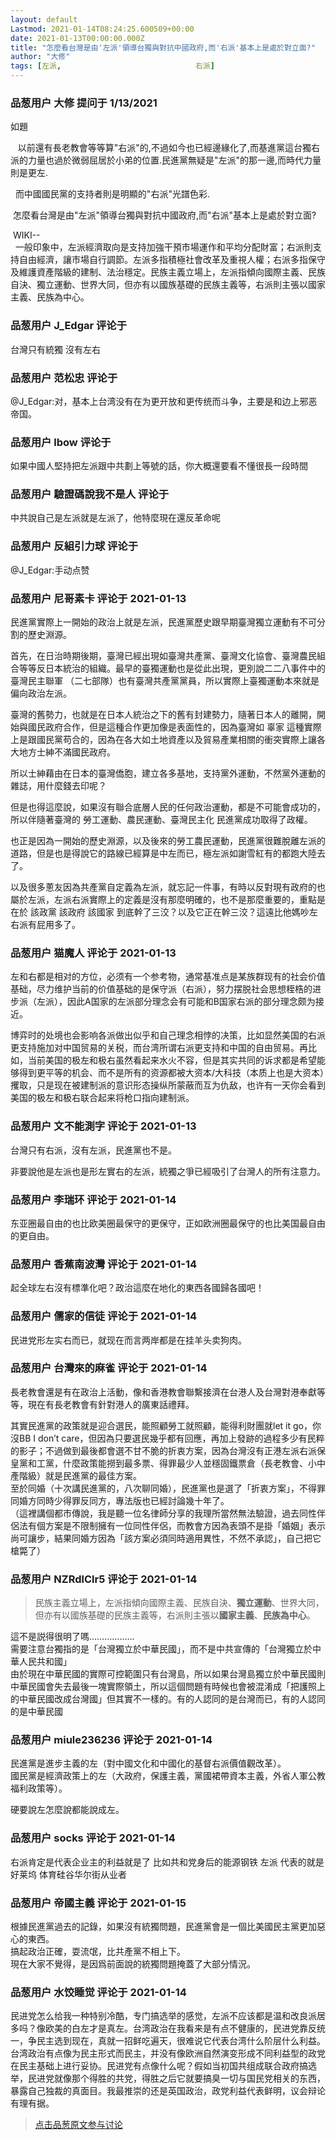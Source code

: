 ```yaml
---
layout: default
Lastmod: 2021-01-14T08:24:25.600509+00:00
date: 2021-01-13T00:00:00.000Z
title: "怎麼看台灣是由'左派'領導台獨與對抗中國政府,而'右派'基本上是處於對立面?"
author: "大修"
tags: [左派,								右派]
---
```



### 品葱用户 **大修** 提问于 1/13/2021
    
如題  
  
   以前還有長老教會等等算"右派"的,不過如今也已經邊緣化了,而基進黨這台獨右派的力量也過於微弱屈居於小弟的位置.民進黨無疑是"左派"的那一邊,而時代力量則是更左.  
  
  而中國國民黨的支持者則是明顯的"右派"光譜色彩.  
  
 怎麼看台灣是由"左派"領導台獨與對抗中國政府,而"右派"基本上是處於對立面?  
  
  
  
 WIKI--  
  一般印象中，左派經濟取向是支持加強干預市場運作和平均分配財富；右派則支持自由經濟，讓市場自行調節。左派多指積極社會改革及重視人權；右派多指保守及維護資產階級的建制、法治穩定。民族主義立場上，左派指傾向國際主義、民族自決、獨立運動、世界大同，但亦有以國族基礎的民族主義等，右派則主張以國家主義、民族為中心。
    
                

### 品葱用户 **J_Edgar** 评论于 
        
台灣只有統獨 沒有左右
        
                

### 品葱用户 **范松忠** 评论于 
        
@J\_Edgar:对，基本上台湾没有在为更开放和更传统而斗争，主要是和边上邪恶帝国。
        
                

### 品葱用户 **lbow** 评论于 
        
如果中國人堅持把左派跟中共劃上等號的話，你大概還要看不懂很長一段時間
        
                

### 品葱用户 **驗證碼說我不是人** 评论于 
        
中共說自己是左派就是左派了，他特麼現在還反革命呢
        
                

### 品葱用户 **反組引力球** 评论于 
        
@J\_Edgar:手动点赞
        
                

### 品葱用户 **尼哥素卡** 评论于 2021-01-13
        
民進黨實際上一開始的政治上就是左派，民進黨歷史跟早期臺灣獨立運動有不可分割的歷史淵源。  
  
首先，在日治時期後期，臺灣已經出現如臺灣共產黨、臺灣文化協會、臺灣農民組合等等反日本統治的組織。最早的臺獨運動也是從此出現，更別說二二八事件中的 臺灣民主聯軍 （二七部隊）也有臺灣共產黨黨員，所以實際上臺獨運動本來就是偏向政治左派。  
  
臺灣的舊勢力，也就是在日本人統治之下的舊有封建勢力，隨著日本人的離開，開始與國民政府合作，但是這種合作更加像是表面性的，因為臺灣如 辜家 這種實際上是跟國民黨苟合的，因為在各大如土地資產以及貿易產業相關的衝突實際上讓各大地方士紳不滿國民政府。  
  
所以士紳藉由在日本的臺灣僑胞，建立各多基地，支持黨外運動，不然黨外運動的雜誌，用什麼錢去印呢？  
  
但是也得這麼說，如果沒有聯合底層人民的任何政治運動，都是不可能會成功的，所以伴隨著臺灣的 勞工運動、農民運動、臺灣民主化 民進黨成功取得了政權。  
  
也正是因為一開始的歷史淵源，以及後來的勞工農民運動，民進黨很難脫離左派的道路，但是也是得說它的路線已經算是中左而已，極左派如謝雪紅有的都跑大陸去了。  
  
以及很多蔥友因為共產黨自定義為左派，就忘記一件事，有時以反對現有政府的也屬於左派，左派右派實際上的定義是沒有那麼明確的，也不是那麼重要的，重點是在於 該政黨 該政府 該國家 到底幹了三洨？以及它正在幹三洨？這遠比他媽吵左右派有屁用多了。
        
                

### 品葱用户 **猫魔人** 评论于 2021-01-13
        
左和右都是相对的方位，必须有一个参考物，通常基准点是某族群现有的社会价值基础，尽力维护当前的价值基础的是保守派（右派），努力摆脱社会思想桎梏的进步派（左派），因此A国家的左派部分理念会有可能和B国家右派的部分理念颇为接近。  
  
博弈时的处境也会影响各派做出似乎和自己理念相悖的决策，比如显然美国的右派更支持施加对中国贸易的关税，而台湾所谓右派更支持和中国的自由贸易。再比如，当前美国的极左和极右虽然看起来水火不容，但是其实共同的诉求都是希望能够得到更平等的机会、而不是所有的资源都被大资本/大科技（本质上也是大资本）攫取，只是现在被建制派的意识形态操纵所蒙蔽而互为仇敌，也许有一天你会看到美国的极左和极右联合起来将枪口指向建制派。
        
                

### 品葱用户 **文不能測字** 评论于 2021-01-13
        
台灣只有右派，沒有左派，民進黨也不是。  
  
非要說他是左派也是形左實右的左派，統獨之爭已經吸引了台灣人的所有注意力。
        
                

### 品葱用户 **李瑞环** 评论于 2021-01-14
        
东亚圈最自由的也比欧美圈最保守的更保守，正如欧洲圈最保守的也比美国最自由的更自由。
        
                

### 品葱用户 **香蕉南波灣** 评论于 2021-01-14
        
起全球左右沒有標準化吧？政治這麼在地化的東西各國歸各國吧！
        
                

### 品葱用户 **儒家的信徒** 评论于 2021-01-14
        
民进党形左实右而已，就现在而言两岸都是在挂羊头卖狗肉。
        
                

### 品葱用户 **台灣來的麻雀** 评论于 2021-01-14
        
長老教會還是有在政治上活動，像和香港教會聯繫接濟在台港人及台灣對港奉獻等等，現在有長老教會有針對港人的廣東話禮拜。  
  
其實民進黨的政策就是迎合選民，能照顧勞工就照顧，能得利財團就let it go，你沒BB I don’t care，但因為只要選民幾乎都有回應，再加上發跡的過程多少有民粹的影子；不過做到最後都會選不甘不脆的折衷方案，因為台灣沒有正港左派右派保皇黨和工黨，什麼政策能撈到最多票、得罪最少人並穩固鐵票倉（長老教會、小中產階級）就是民進黨的最佳方案。  
至於同婚（十次講民進黨的，八次聊同婚），民進黨也是選了「折衷方案」，不得罪同婚方同時少得罪反同方，專法版也已經討論幾十年了。  
（這裡講個都市傳說，我是聽一位名律師分享的我理所當然無法驗證，過去同性伴侶法有個方案是不限制擁有一位同性伴侶，而教會方因為表頭不是掛「婚姻」表示尚可讓步，結果同婚方因為「該方案必須同時適用異性，不然不承認」，自己把它槍斃了）
        
                

### 品葱用户 **NZRdlClr5** 评论于 2021-01-14
        
> 民族主義立場上，左派指傾向國際主義、民族自決、**獨立運動**、世界大同，但亦有以國族基礎的民族主義等，右派則主張以**國家主義**、**民族為中心**。

  
這不是説得很明了嗎………………  
需要注意台獨指的是「台灣獨立於中華民國」，而不是中共宣傳的「台灣獨立於中華人民共和國」  
由於現在中華民國的實際可控範圍只有台灣島，所以如果台灣島獨立於中華民國則中華民國會失去最後一塊實際領土，所以這個問題有時候也會被混淆成「把護照上的中華民國改成台灣國」但其實不一樣的。有的人認同的是台灣而已，有的人認同的是中華民國
        
                

### 品葱用户 **miule236236** 评论于 2021-01-14
        
民進黨是進步主義的左（對中國文化和中國化的基督右派價值觀改革）。  
國民黨是經濟政策上的左（大政府，保護主義，黨國裙帶資本主義，外省人軍公教福利政策等）。  
  
硬要說左怎麼說都能說成左。
        
                

### 品葱用户 **socks** 评论于 2021-01-14
        
右派肯定是代表企业主的利益就是了 比如共和党身后的能源钢铁 左派 代表的就是好莱坞 体育硅谷华尔街从业者
        
                

### 品葱用户 **帝國主義** 评论于 2021-01-15
        
根據民進黨過去的記錄，如果沒有統獨問題，民進黨會是一個比美國民主黨更加惡心的東西。  
搞起政治正確，耍流氓，比共產黨不相上下。  
現在大家不覺得，是因爲前面說的統獨問題掩蓋了大部分情況。
        
                

### 品葱用户 **水饺睡觉** 评论于 2021-01-14
        
民进党怎么给我一种特别冷酷，专门搞选举的感觉，左派不应该都是温和改良派居多吗？像欧美的白左才是真左。台湾政治在我看来是有点不健康的，民进党靠反统一，争民主选到现在，真就一招鲜吃遍天，很难说它代表台湾什么阶层什么利益。台湾政治有点像为民主形式而民主，并没有像欧洲自然演变形成不同利益型的政党在民主基础上进行妥协。民进党有点像什么呢？假如当初国共组成联合政府搞选举，民进党就像那个得胜的共党，得胜之后它就要搞臭一切与国民党相关的东西，暴露自己独裁的真面目。我最推崇的还是英国政治，政党利益代表鲜明，议会辩论有理有据。
        
                





> [点击品葱原文参与讨论](https://pincong.rocks/question/35530)

